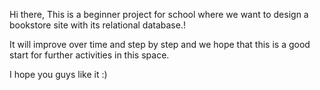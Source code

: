 Hi there,
This is a beginner project for school where we want to design a bookstore site with its relational database.!

It will improve over time and step by step and we hope that this is a good start for further activities in this space.
 
 
I hope you guys like it :)
